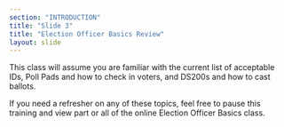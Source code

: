 ```yaml
---
section: "INTRODUCTION"
title: "Slide 3"
title: "Election Officer Basics Review"
layout: slide
---
```


This class will assume you are familiar with the current list of acceptable IDs, Poll Pads and how to check in voters, and DS200s and how to cast ballots.

If you need a refresher on any of these topics, feel free to pause this training and view part or all of the online Election Officer Basics class.

